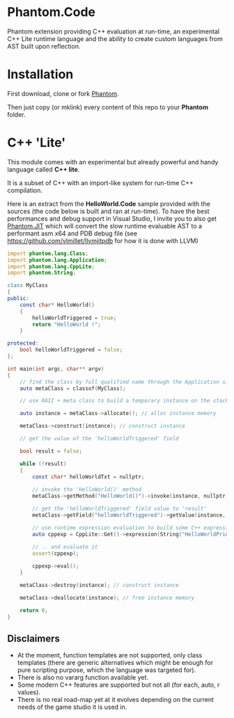 # Phantom.Code
Phantom extension providing C++ evaluation at run-time, an experimental C++ Lite runtime language and the ability to create custom languages from AST built upon reflection.

# Installation
First download, clone or fork [Phantom](https://github.com/vlmillet/Phantom).

Then just copy (or mklink) every content of this repo to your **Phantom** folder.

# C++ 'Lite'

This module comes with an experimental but already powerful and handy language called **C++ lite**.

It is a subset of C++ with an import-like system for run-time C++ compilation.

Here is an extract from the **HelloWorld.Code** sample provided with the sources (the code below is built and ran at run-time).
To have the best performances and debug support in Visual Studio, 
I invite you to also get [Phantom.JIT](https://github.com/vlmillet/Phantom.JIT) which will convert the slow runtime evaluable AST
to a performant asm x64 and PDB debug file (see https://github.com/vlmillet/llvmjitpdb for how it is done with LLVM)

```d
import phantom.lang.Class;
import phantom.lang.Application;
import phantom.lang.CppLite;
import phantom.String;

class MyClass
{
public:
    const char* HelloWorld()
    {
        helloWorldTriggered = true;
        return "HelloWorld !";
    }

protected:
    bool helloWorldTriggered = false;
};

int main(int argc, char** argv)
{
    // find the class by full qualified name through the Application singleton (which exists only during Main scope)
    auto metaClass = classof(MyClass);

    // use RAII + meta class to build a temporary instance on the stack

    auto instance = metaClass->allocate(); // alloc instance memory

    metaClass->construct(instance); // construct instance

    // get the value of the 'helloWorldTriggered' field

    bool result = false;

    while (!result)
    {
        const char* helloWorldTxt = nullptr;
         
        // invoke the 'HelloWorld()' method
        metaClass->getMethod("HelloWorld()")->invoke(instance, nullptr, &helloWorldTxt);

        // get the 'helloWorldTriggered' field value to 'result'
        metaClass->getField("helloWorldTriggered")->getValue(instance, &result);

        // use runtime expression evaluation to build some C++ expression ..
        auto cppexp = CppLite::Get()->expression(String("HelloWorldPrint(\"") + helloWorldTxt + "\")");
        
        // .. and evaluate it
        assert(cppexp);

        cppexp->eval();
    }

    metaClass->destroy(instance); // construct instance

    metaClass->deallocate(instance); // free instance memory

    return 0;
}
```

## Disclaimers
- At the moment, function templates are not supported, only class templates (there are generic alternatives which might be enough for pure scripting purpose, which the language was targeted for).
- There is also no vararg function available yet.
- Some modern C++ features are supported but not all (for each, auto, r values).
- There is no real road-map yet at it evolves depending on the current needs of the game studio it is used in.
